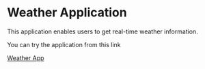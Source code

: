 # Weather Application

This application enables users to get real-time weather information.

You can try the application from this link

[Weather App](https://varun-weather-app.netlify.app/)
